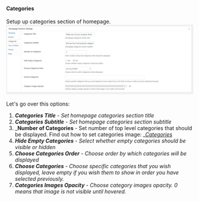 #### Categories

Setup up categories section of homepage.![](/assets/88.png)

Let's go over this options:

1. _**Categories Title** - Set homepage categories section title_
2. _**Categories Subtitle** - Set homepage categories section subtitle_
3. _**Number of Categories** - Set number of top level categories that should be displayed. Find out how to set categories image: _[_Categories_](/theme-options/page-specific-options/home-page-options/categories.md)
4. _**Hide Empty Categories** - Select whether empty categories should be visible or hidden_
5. _**Choose Categories Order** - Choose order by which categories will be displayed_
6. _**Choose Categories** - Choose specific categories that you wish displayed, leave empty if you wish them to show in order you have selected previously._
7. _**Categories Images Opacity** - Choose category images opacity. 0 means that image is not visible until hovered._



